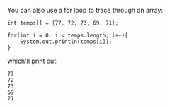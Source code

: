 You can also use a <word data-key="for">for loop</word> to trace through an <word data-key="array">array</word>: 

    int temps[] = {77, 72, 73, 69, 71};

    for(int i = 0; i < temps.length; i++){
        System.out.println(temps[i]);
    }

which'll print out:

    77
    72
    73
    69
    71
